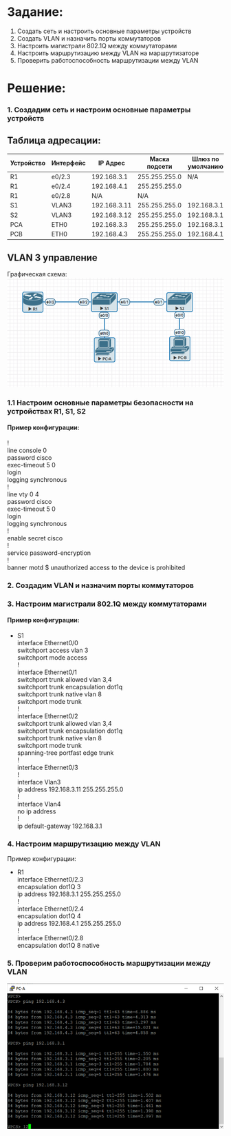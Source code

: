 # Задание:
1. Создать сеть и настроить основные параметры устройств
2. Создать VLAN и назначить порты коммутаторов
3. Настроить магистрали 802.1Q между коммутаторами
4. Настроить маршрутизацию между VLAN на маршрутизаторе
5. Проверить работоспособность маршрутизации между VLAN

# Решение:
### 1. Создадим сеть и настроим основные параметры устройств

## Таблица адресации:

Устройство    | Интерфейс     | IP Адрес    | Маска подсети | Шлюз по умолчанию  
--------------| --------------| ------------| --------------| -----------
R1            | e0/2.3        |192.168.3.1  |255.255.255.0  | N/A
R1            | e0/2.4        |192.168.4.1  |255.255.255.0  | 
R1            | e0/2.8        |N/A          |N/A            |
S1            | VLAN3         |192.168.3.11 |255.255.255.0  |192.168.3.1
S2            | VLAN3         |192.168.3.12 |255.255.255.0  |192.168.3.1
PCA           | ETH0          |192.168.3.3  |255.255.255.0  |192.168.3.1
PCB           | ETH0          |192.168.4.3  |255.255.255.0  |192.168.4.1

## VLAN 3 управление

Графическая схема:  
![alt-текст](https://github.com/stanlaz/otus_network_engineer/blob/main/Лабораторные%20работы/INTER-VLAN%20ROUTING/графическая%20схема.png)

### 1.1 Настроим основные параметры безопасности на устройствах R1, S1, S2   
#### Пример конфигурации:  
!  
line console 0  
password cisco  
exec-timeout 5 0  
login  
logging synchronous  
!  
line vty 0 4  
password cisco  
exec-timeout 5 0  
login  
logging synchronous  
!  
enable secret cisco  
!  
service password-encryption  
!  
banner motd $ unauthorized access to the device is prohibited  

### 2. Создадим VLAN и назначим порты коммутаторов
### 3. Настроим магистрали 802.1Q между коммутаторами  
#### Пример конфигурации:
* S1  
interface Ethernet0/0  
switchport access vlan 3  
switchport mode access  
!  
interface Ethernet0/1  
switchport trunk allowed vlan 3,4  
switchport trunk encapsulation dot1q  
switchport trunk native vlan 8  
switchport mode trunk  
!  
interface Ethernet0/2  
switchport trunk allowed vlan 3,4  
switchport trunk encapsulation dot1q  
switchport trunk native vlan 8  
switchport mode trunk  
spanning-tree portfast edge trunk  
!  
interface Ethernet0/3  
!  
interface Vlan3  
ip address 192.168.3.11 255.255.255.0  
!  
interface Vlan4  
no ip address  
!  
ip default-gateway 192.168.3.1  

### 4. Настроим маршрутизацию между VLAN  

Пример конфигурации:  
* R1  
interface Ethernet0/2.3  
encapsulation dot1Q 3  
ip address 192.168.3.1 255.255.255.0  
!  
interface Ethernet0/2.4  
encapsulation dot1Q 4  
ip address 192.168.4.1 255.255.255.0  
!  
interface Ethernet0/2.8  
encapsulation dot1Q 8 native  

### 5. Проверим работоспособность маршрутизации между VLAN

![alt-текст](https://github.com/stanlaz/otus_network_engineer/blob/main/Лабораторные%20работы/INTER-VLAN%20ROUTING/TEST%20PC-A.png)